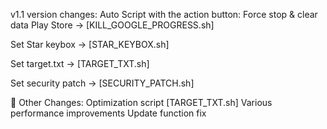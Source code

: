 v1.1 version changes:
Auto Script with the action button:
Force stop & clear data Play Store → [KILL_GOOGLE_PROGRESS.sh]

Set Star keybox
→ [STAR_KEYBOX.sh]

Set target.txt
→ [TARGET_TXT.sh]

Set security patch
→ [SECURITY_PATCH.sh]

🔧 Other Changes:
Optimization script [TARGET_TXT.sh]
Various performance improvements
Update function fix
